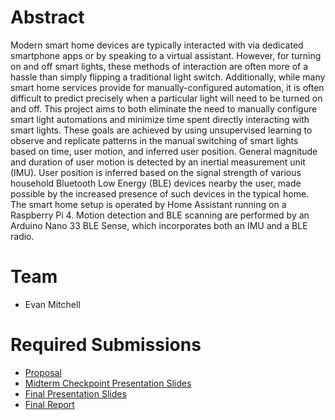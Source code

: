 # Abstract
<!--
Provide a brief overview of the project objectives, approach, and results.
-->

Modern smart home devices are typically interacted with via dedicated smartphone apps or by speaking to a virtual assistant. However, for turning on and off smart lights, these methods of interaction are often more of a hassle than simply flipping a traditional light switch. Additionally, while many smart home services provide for manually-configured automation, it is often difficult to predict precisely when a particular light will need to be turned on and off. This project aims to both eliminate the need to manually configure smart light automations and minimize time spent directly interacting with smart lights. These goals are achieved by using unsupervised learning to observe and replicate patterns in the manual switching of smart lights based on time, user motion, and inferred user position. General magnitude and duration of user motion is detected by an inertial measurement unit (IMU). User position is inferred based on the signal strength of various household Bluetooth Low Energy (BLE) devices nearby the user, made possible by the increased presence of such devices in the typical home. The smart home setup is operated by Home Assistant running on a Raspberry Pi 4. Motion detection and BLE scanning are performed by an Arduino Nano 33 BLE Sense, which incorporates both an IMU and a BLE radio.

# Team

* Evan Mitchell

# Required Submissions

* [Proposal](proposal)
* [Midterm Checkpoint Presentation Slides](http://)
* [Final Presentation Slides](http://)
* [Final Report](report)
